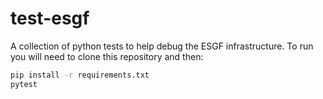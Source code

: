 # test-esgf

A collection of python tests to help debug the ESGF infrastructure. To run you will need to clone this repository and then:

```bash
pip install -r requirements.txt
pytest
```
